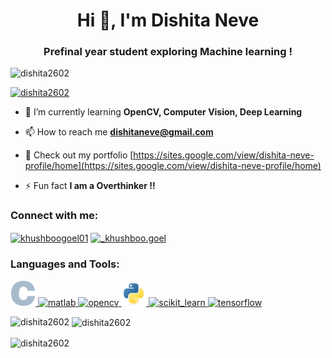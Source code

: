 <h1 align="center">Hi 👋, I'm Dishita Neve</h1>
<h3 align="center">Prefinal year student exploring Machine learning !</h3>

<p align="left"> <img src="https://komarev.com/ghpvc/?username=dishita2602&label=Profile%20views&color=0e75b6&style=flat" alt="dishita2602" /> </p>

<p align="left"> <a href="https://github.com/ryo-ma/github-profile-trophy"><img src="https://github-profile-trophy.vercel.app/?username=dishita2602" alt="dishita2602" /></a> </p>

- 🌱 I’m currently learning **OpenCV, Computer Vision, Deep Learning**

- 📫 How to reach me **dishitaneve@gmail.com**

- 📄 Check out my portfolio [https://sites.google.com/view/dishita-neve-profile/home](https://sites.google.com/view/dishita-neve-profile/home)

- ⚡ Fun fact **I am a Overthinker !!**

<h3 align="left">Connect with me:</h3>
<p align="left">
<a href="nkedin.com/in/dishita-neve/" target="blank"><img align="center" src="https://cdn.jsdelivr.net/npm/simple-icons@3.0.1/icons/linkedin.svg" alt="khushboogoel01" height="30" width="40" /></a>
<a href="https://instagram.com/dishita_neve" target="blank"><img align="center" src="https://cdn.jsdelivr.net/npm/simple-icons@3.0.1/icons/instagram.svg" alt="_khushboo.goel" height="30" width="40" /></a>
</p>

<h3 align="left">Languages and Tools:</h3>
<p align="left"> <a href="https://www.cprogramming.com/" target="_blank"> <img src="https://raw.githubusercontent.com/devicons/devicon/master/icons/c/c-original.svg" alt="c" width="40" height="40"/> </a> <a href="https://www.mathworks.com/" target="_blank"> <img src="https://raw.githubusercontent.com/simple-icons/simple-icons/master/icons/mathworks.svg" alt="matlab" width="40" height="40"/> </a> <a href="https://opencv.org/" target="_blank"> <img src="https://www.vectorlogo.zone/logos/opencv/opencv-icon.svg" alt="opencv" width="40" height="40"/> </a> <a href="https://www.python.org" target="_blank"> <img src="https://raw.githubusercontent.com/devicons/devicon/master/icons/python/python-original.svg" alt="python" width="40" height="40"/> </a> <a href="https://scikit-learn.org/" target="_blank"> <img src="https://upload.wikimedia.org/wikipedia/commons/0/05/Scikit_learn_logo_small.svg" alt="scikit_learn" width="40" height="40"/> </a> <a href="https://www.tensorflow.org" target="_blank"> <img src="https://www.vectorlogo.zone/logos/tensorflow/tensorflow-icon.svg" alt="tensorflow" width="40" height="40"/> </a> </p>

<p><img align="left" src="https://github-readme-stats.vercel.app/api/top-langs?username=dishita2602&show_icons=true&locale=en&layout=compact" alt="dishita2602" /></p>

<p>&nbsp;<img align="center" src="https://github-readme-stats.vercel.app/api?username=dishita2602&show_icons=true&locale=en" alt="dishita2602" /></p>

<p><img align="center" src="https://github-readme-streak-stats.herokuapp.com/?user=dishita2602&" alt="dishita2602" /></p>
